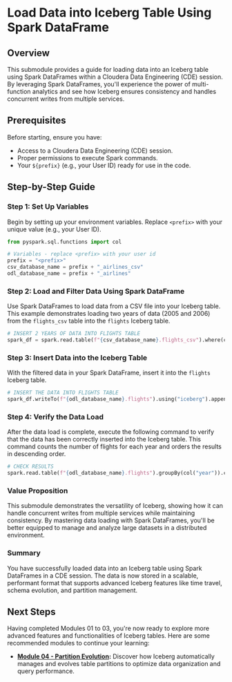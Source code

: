# Load Data into Iceberg Table Using Spark DataFrame

## Overview

This submodule provides a guide for loading data into an Iceberg table using Spark DataFrames within a Cloudera Data Engineering (CDE) session. By leveraging Spark DataFrames, you'll experience the power of multi-function analytics and see how Iceberg ensures consistency and handles concurrent writes from multiple services.

## Prerequisites

Before starting, ensure you have:

- Access to a Cloudera Data Engineering (CDE) session.
- Proper permissions to execute Spark commands.
- Your `${prefix}` (e.g., your User ID) ready for use in the code.

## Step-by-Step Guide

### Step 1: Set Up Variables

Begin by setting up your environment variables. Replace `<prefix>` with your unique value (e.g., your User ID).

``` python
from pyspark.sql.functions import col

# Variables - replace <prefix> with your user id
prefix = "<prefix>"
csv_database_name = prefix + "_airlines_csv"
odl_database_name = prefix + "_airlines"
```

### Step 2: Load and Filter Data Using Spark DataFrame

Use Spark DataFrames to load data from a CSV file into your Iceberg table. This example demonstrates loading two years of data (2005 and 2006) from the `flights_csv` table into the `flights` Iceberg table.

``` python
# INSERT 2 YEARS OF DATA INTO FLIGHTS TABLE
spark_df = spark.read.table(f"{csv_database_name}.flights_csv").where(col("year").isin([2005, 2006]))
```

### Step 3: Insert Data into the Iceberg Table

With the filtered data in your Spark DataFrame, insert it into the `flights` Iceberg table.

``` python
# INSERT THE DATA INTO FLIGHTS TABLE
spark_df.writeTo(f"{odl_database_name}.flights").using("iceberg").append()
```

### Step 4: Verify the Data Load

After the data load is complete, execute the following command to verify that the data has been correctly inserted into the Iceberg table. This command counts the number of flights for each year and orders the results in descending order.

``` python
# CHECK RESULTS
spark.read.table(f"{odl_database_name}.flights").groupBy(col("year")).count().orderBy(col("year"), ascending=False).show()
```

### Value Proposition

This submodule demonstrates the versatility of Iceberg, showing how it can handle concurrent writes from multiple services while maintaining consistency. By mastering data loading with Spark DataFrames, you'll be better equipped to manage and analyze large datasets in a distributed environment.

### Summary

You have successfully loaded data into an Iceberg table using Spark DataFrames in a CDE session. The data is now stored in a scalable, performant format that supports advanced Iceberg features like time travel, schema evolution, and partition management.

## Next Steps

Having completed Modules 01 to 03, you're now ready to explore more advanced features and functionalities of Iceberg tables. Here are some recommended modules to continue your learning:

- **[Module 04 - Partition Evolution](../4_Partition_Evolution/README.md):** Discover how Iceberg automatically manages and evolves table partitions to optimize data organization and query performance.
